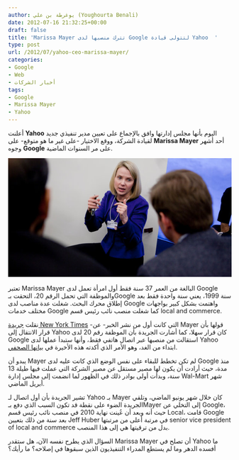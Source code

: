 ```yaml
---
author: يوغرطة بن علي (Youghourta Benali)
date: 2012-07-16 21:32:25+00:00
draft: false
title: 'Marissa Mayer تترك منصبها لدى Google لتتولى قيادة Yahoo  '
type: post
url: /2012/07/yahoo-ceo-marissa-mayer/
categories:
- Google
- Web
- أخبار الشركات
tags:
- Google
- Marissa Mayer
- Yahoo
---
```


أعلنت **Yahoo** اليوم بأنها مجلس إدارتها وافق بالإجماع على تعيين مدير تنفيذي جديد لقيادة الشركة، ووقع الاختيار -على غير ما هو متوقع- على **Marissa Mayer** أحد أشهر وجوه **Google** على مر السنوات الماضية.




[![](marissa-mayer-yahoo-ceo.jpg)
](marissa-mayer-yahoo-ceo.jpg)




تعتبر Marissa Mayer البالغة من العمر 37 سنة فقط أول امرأة تعمل لدى Google والموظفة التي تحمل الرقم 20، التحقت بـGoogle سنة 1999، يعني سنة واحدة فقط بعد إطلاق محرك البحث. شغلت عدة مناصب لدى Google واهتمت بشكل كبير بواجهات مختلف خدمات Google كما شغلت منصب نائب رئيس قسم local and commerce.




نقلت [جريدة New York Times](http://dealbook.nytimes.com/2012/07/16/googles-marissa-mayer-tapped-as-yahoos-chief/) -التي كانت أول من نشر الخبر- عن Mayer قولها بأن قرار الانتقال إلى Yahoo كان قرار سهلا، كما أشارت الجريدة بأن الموظفة رقم 20 لدى Google استقالت من منصبها عبر اتصال هاتفي فقط، وأنها ستبدأ عملها لدى Yahoo ابتداء من الغد، وهو الأمر الذي أكدته هذه الأخيرة في [بيانها الصحفي](http://yhoo.client.shareholder.com/releasedetail.cfm?ReleaseID=692230).




يبدو أن Mayer لم تكن تخطط للبقاء على نفس الوضع الذي كانت عليه لدى Google منذ مدة، حيث أرادت أن يكون لها مصير مستقل عن مصير الشركة التي عملت فيها طيلة 13 سنة، وبدأت أولى بوادر ذلك في الظهور لما انضمت إلى مجلس إدارة Wal-Mart شهر أبريل الماضي.




تشير الجريدة بأن أول اتصال لـ Yahoo بـ Mayer كان خلال شهر يونيو الماضي، وتلقي الجريدة الضوء على نقطة قد تكون السبب الذي دفع بـMayer إلى التخلي عن Google، حيث أنه وبعد أن عُينت نهاية 2010 في منصب نائب رئيس قسم Local، قامت Google بعد سنة من ذلك بتعيين Jeff Huber في مرتبة أعلى من مرتبتها senior vice president of local and commerce بدل من ترقيتها هي إلى هذا المنصب.




السؤال الذي يطرح نفسه الآن، هل ستقدر Marissa Mayer أن تصلح في Yahoo ما أفسده الدهر وما لم يستطع المدراء التنفيذيون الذين سبقوها في إصلاحه؟ ما رأيك؟

